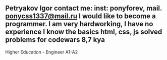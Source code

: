 Petryakov Igor
contact me: inst: ponyforev, mail. ponycss1337@mail.ru
I would like to become a programmer. I am very hardworking, I have no experience
I know the basics html, css, js
solved problems for codewars 8,7 kya
-
Higher Education - Engineer
A1-A2
